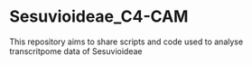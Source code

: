# Sesuvioideae_C4-CAM
This repository aims to share scripts and code used to analyse transcritpome data of Sesuvioideae
